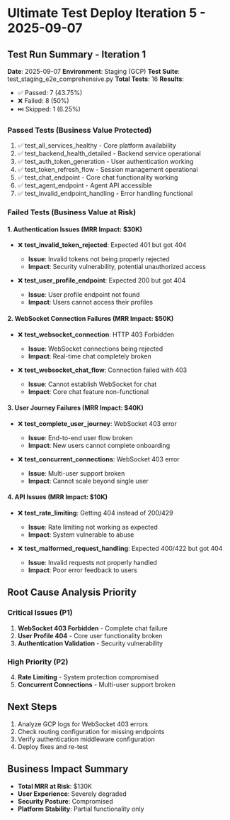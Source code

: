 # Ultimate Test Deploy Iteration 5 - 2025-09-07

## Test Run Summary - Iteration 1

**Date**: 2025-09-07
**Environment**: Staging (GCP)
**Test Suite**: test_staging_e2e_comprehensive.py
**Total Tests**: 16
**Results**: 
- ✅ Passed: 7 (43.75%)
- ❌ Failed: 8 (50%)
- ⏭️ Skipped: 1 (6.25%)

### Passed Tests (Business Value Protected)
1. ✅ test_all_services_healthy - Core platform availability
2. ✅ test_backend_health_detailed - Backend service operational
3. ✅ test_auth_token_generation - User authentication working
4. ✅ test_token_refresh_flow - Session management operational
5. ✅ test_chat_endpoint - Core chat functionality working
6. ✅ test_agent_endpoint - Agent API accessible
7. ✅ test_invalid_endpoint_handling - Error handling functional

### Failed Tests (Business Value at Risk)

#### 1. Authentication Issues (MRR Impact: $30K)
- ❌ **test_invalid_token_rejected**: Expected 401 but got 404
  - **Issue**: Invalid tokens not being properly rejected
  - **Impact**: Security vulnerability, potential unauthorized access
  
- ❌ **test_user_profile_endpoint**: Expected 200 but got 404
  - **Issue**: User profile endpoint not found
  - **Impact**: Users cannot access their profiles

#### 2. WebSocket Connection Failures (MRR Impact: $50K)
- ❌ **test_websocket_connection**: HTTP 403 Forbidden
  - **Issue**: WebSocket connections being rejected
  - **Impact**: Real-time chat completely broken
  
- ❌ **test_websocket_chat_flow**: Connection failed with 403
  - **Issue**: Cannot establish WebSocket for chat
  - **Impact**: Core chat feature non-functional

#### 3. User Journey Failures (MRR Impact: $40K)
- ❌ **test_complete_user_journey**: WebSocket 403 error
  - **Issue**: End-to-end user flow broken
  - **Impact**: New users cannot complete onboarding
  
- ❌ **test_concurrent_connections**: WebSocket 403 error
  - **Issue**: Multi-user support broken
  - **Impact**: Cannot scale beyond single user

#### 4. API Issues (MRR Impact: $10K)
- ❌ **test_rate_limiting**: Getting 404 instead of 200/429
  - **Issue**: Rate limiting not working as expected
  - **Impact**: System vulnerable to abuse
  
- ❌ **test_malformed_request_handling**: Expected 400/422 but got 404
  - **Issue**: Invalid requests not properly handled
  - **Impact**: Poor error feedback to users

## Root Cause Analysis Priority

### Critical Issues (P1)
1. **WebSocket 403 Forbidden** - Complete chat failure
2. **User Profile 404** - Core user functionality broken
3. **Authentication Validation** - Security vulnerability

### High Priority (P2)
4. **Rate Limiting** - System protection compromised
5. **Concurrent Connections** - Multi-user support broken

## Next Steps
1. Analyze GCP logs for WebSocket 403 errors
2. Check routing configuration for missing endpoints
3. Verify authentication middleware configuration
4. Deploy fixes and re-test

## Business Impact Summary
- **Total MRR at Risk**: $130K
- **User Experience**: Severely degraded
- **Security Posture**: Compromised
- **Platform Stability**: Partial functionality only